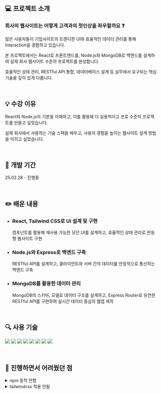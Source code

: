 ## :computer: 프로젝트 소개
### 회사의 웹사이트는 어떻게 고객과의 첫인상을 좌우할까요 :question:
<p>많은 사용자들이 기업사이트의 트렌디한 UI와 효율적인 데이터 관리를 통해 Interaction을 경험하고 있습니다.

본 프로젝트에서는 React로 프론트엔드를, Node.js와 MongoDB로 백엔드를 설계하여 실제 회사 웹사이트 수준의 프로젝트를 완성합니다. 

효율적인 상태 관리, RESTful API 통합, 데이터베이스 설계 등 실무에서 요구되는 핵심 기술을 깊이 있게 다룹니다.</p>

<br>

## :bulb: 수강 이유
<p>React와 Node.js의 기본을 이해하고, 이를 활용해 더 실용적이고 프로 수준의 프로젝트를 만들고 싶었습니다.
  
실제 회사에서 사용하는 기술 스택을 배우고, 사용자 경험을 높이는 웹사이트 설계 방법을 익히고 싶었습니다.</p>

<br>

## :calendar: 개발 기간
<p>25.02.28 - 진행중</p>

<br>

## :pencil2: 배운 내용
- ### React, Tailwind CSS로 UI 설계 및 구현
  컴포넌트를 활용해 재사용 가능한 모던 UI를 설계하고, 효율적인 상태 관리로 반응형 웹사이트 구현

- ### Node.js와 Express로 백엔드 구축
  RESTful API를 설계하고, 클라이언트와 서버 간의 데이터를 안정적으로 통신하는 백엔드 구축

- ### MongoDB를 활용한 데이터 관리
  MongoDB의 스키마, 모델로 데이터 구조를 설계하고, Express Router로 유연한 RESTful API를 구현하여 실시간 데이터 중심의 웹앱 제작

<br>

## :mag: 사용 기술
![](https://img.shields.io/badge/React-20232A?style=for-the-badge&logo=react&logoColor=61DAFB)
![](https://img.shields.io/badge/Node.js-43853D?style=for-the-badge&logo=node.js&logoColor=white)
![](https://img.shields.io/badge/MongoDB-4EA94B?style=for-the-badge&logo=mongodb&logoColor=white)
![](https://img.shields.io/badge/HTML-239120?style=for-the-badge&logo=html5&logoColor=white)
![](https://img.shields.io/badge/CSS-239120?&style=for-the-badge&logo=css3&logoColor=white)
![](https://img.shields.io/badge/JavaScript-F7DF1E?style=for-the-badge&logo=JavaScript&logoColor=white)
![](https://img.shields.io/badge/Tailwind_CSS-38B2AC?style=for-the-badge&logo=tailwind-css&logoColor=white)
![](https://img.shields.io/badge/Made%20for-VSCode-1f425f.svg)

<br>

## :bug: 진행하면서 어려웠던 점
<details><summary>npm 동작 안함</summary>

*환경변수 설정해서 해결*
</details>

<details><summary>tailwindcss 적용 안됨</summary>

*tailwindcss 공식 사이트에서 3.4.17버전으로 확인해서 해결*
</details>
